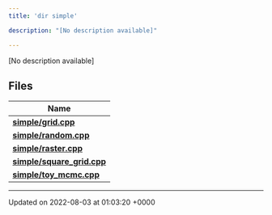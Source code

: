 ```yaml
---
title: 'dir simple'

description: "[No description available]"

---
```







[No description available]

## Files

| Name           |
| -------------- |
| **[simple/grid.cpp](/documentation/code/main/files/grid_8cpp/#file-grid.cpp)**  |
| **[simple/random.cpp](/documentation/code/main/files/random_8cpp/#file-random.cpp)**  |
| **[simple/raster.cpp](/documentation/code/main/files/raster_8cpp/#file-raster.cpp)**  |
| **[simple/square_grid.cpp](/documentation/code/main/files/square__grid_8cpp/#file-square-grid.cpp)**  |
| **[simple/toy_mcmc.cpp](/documentation/code/main/files/toy__mcmc_8cpp/#file-toy-mcmc.cpp)**  |






-------------------------------

Updated on 2022-08-03 at 01:03:20 +0000
